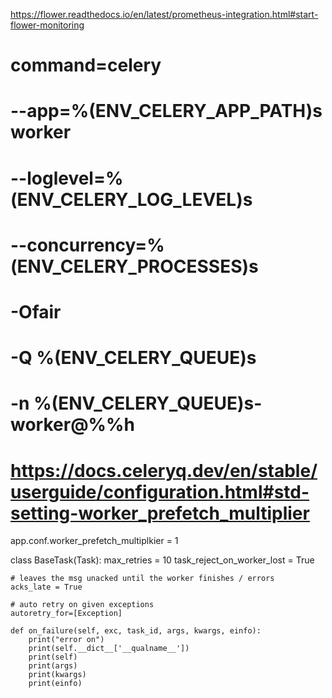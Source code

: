 https://flower.readthedocs.io/en/latest/prometheus-integration.html#start-flower-monitoring


# command=celery 
#     --app=%(ENV_CELERY_APP_PATH)s worker
#     --loglevel=%(ENV_CELERY_LOG_LEVEL)s
#     --concurrency=%(ENV_CELERY_PROCESSES)s
#     -Ofair
#     -Q %(ENV_CELERY_QUEUE)s
#     -n %(ENV_CELERY_QUEUE)s-worker@%%h




# https://docs.celeryq.dev/en/stable/userguide/configuration.html#std-setting-worker_prefetch_multiplier
app.conf.worker_prefetch_multiplkier = 1

class BaseTask(Task):
    max_retries = 10
    task_reject_on_worker_lost = True

    # leaves the msg unacked until the worker finishes / errors
    acks_late = True

    # auto retry on given exceptions
    autoretry_for=[Exception]

    def on_failure(self, exc, task_id, args, kwargs, einfo):
        print("error on")
        print(self.__dict__['__qualname__'])
        print(self)
        print(args)
        print(kwargs)
        print(einfo)
